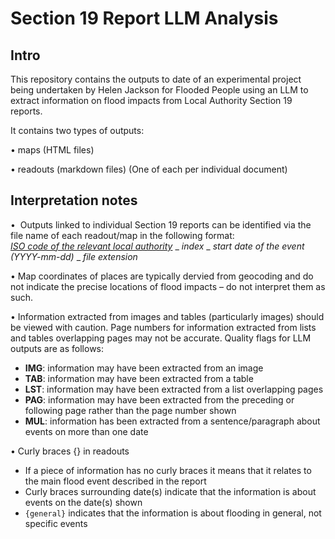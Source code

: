 # Section 19 Report LLM Analysis

## Intro

This repository contains the outputs to date of an experimental project being undertaken by Helen Jackson for Flooded People using an LLM to extract information on flood impacts from Local Authority Section 19 reports.

It contains two types of outputs:

• maps (HTML files)

• readouts (markdown files)
(One of each per individual document)

## Interpretation notes

•  Outputs linked to individual Section 19 reports can be identified via the file name of each readout/map in the following format:<br>[_ISO code of the relevant local authority_](https://www.iso.org/obp/ui#iso:code:3166:GB) _ _index_ _ _start date of the event (YYYY-mm-dd)_ _ _file extension_

•  Map coordinates of places are typically dervied from geocoding and do not indicate the precise locations of flood impacts – do not interpret them as such.

• Information extracted from images and tables (particularly images) should be viewed with caution. Page numbers for information extracted from lists and tables overlapping pages may not be accurate. Quality flags for LLM outputs are as follows:
  * **IMG**: information may have been extracted from an image
  * **TAB**: information may have been extracted from a table
  * **LST**: information may have been extracted from a list overlapping pages 
  * **PAG**: information may have been extracted from the preceding or following page rather than the page number shown
  * **MUL**: information has been extracted from a sentence/paragraph about events on more than one date

•  Curly braces {} in readouts
  * If a piece of information has no curly braces it means that it relates to the main flood event described in the report
  * Curly braces surrounding date(s) indicate that the information is about events on the date(s) shown
  * `{general}` indicates that the information is about flooding in general, not specific events
